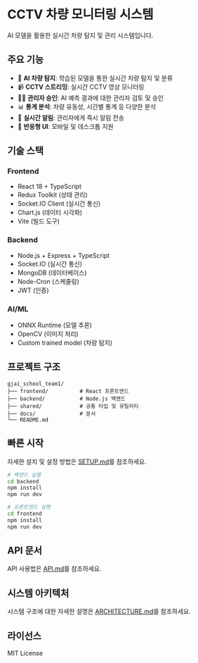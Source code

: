 # CCTV 차량 모니터링 시스템

AI 모델을 활용한 실시간 차량 탐지 및 관리 시스템입니다.

## 주요 기능

- 🤖 **AI 차량 탐지**: 학습된 모델을 통한 실시간 차량 탐지 및 분류
- 📹 **CCTV 스트리밍**: 실시간 CCTV 영상 모니터링
- 👨‍💼 **관리자 승인**: AI 예측 결과에 대한 관리자 검토 및 승인
- 📊 **통계 분석**: 차량 유동성, 시간별 통계 등 다양한 분석
- 🔔 **실시간 알림**: 관리자에게 즉시 알림 전송
- 📱 **반응형 UI**: 모바일 및 데스크톱 지원

## 기술 스택

### Frontend
- React 18 + TypeScript
- Redux Toolkit (상태 관리)
- Socket.IO Client (실시간 통신)
- Chart.js (데이터 시각화)
- Vite (빌드 도구)

### Backend
- Node.js + Express + TypeScript
- Socket.IO (실시간 통신)
- MongoDB (데이터베이스)
- Node-Cron (스케줄링)
- JWT (인증)

### AI/ML
- ONNX Runtime (모델 추론)
- OpenCV (이미지 처리)
- Custom trained model (차량 탐지)

## 프로젝트 구조

```
gjai_school_team1/
├── frontend/          # React 프론트엔드
├── backend/           # Node.js 백엔드
├── shared/            # 공통 타입 및 유틸리티
├── docs/              # 문서
└── README.md
```

## 빠른 시작

자세한 설치 및 설정 방법은 [SETUP.md](docs/SETUP.md)를 참조하세요.

```bash
# 백엔드 실행
cd backend
npm install
npm run dev

# 프론트엔드 실행
cd frontend
npm install
npm run dev
```

## API 문서

API 사용법은 [API.md](docs/API.md)를 참조하세요.

## 시스템 아키텍처

시스템 구조에 대한 자세한 설명은 [ARCHITECTURE.md](docs/ARCHITECTURE.md)를 참조하세요.

## 라이선스

MIT License